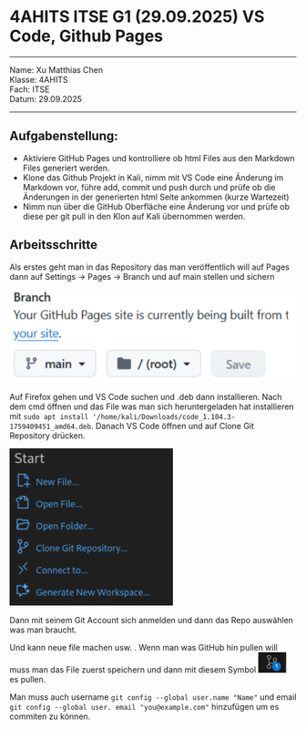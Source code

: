 # 4AHITS ITSE G1 (29.09.2025) VS Code, Github Pages

---

Name: Xu Matthias Chen   
Klasse: 4AHITS   
Fach: ITSE   
Datum: 29.09.2025   

---

## Aufgabenstellung:
- Aktiviere GitHub Pages und kontrolliere ob html Files aus den Markdown Files generiert werden.
- Klone das Github Projekt in Kali, nimm mit VS Code eine Änderung im Markdown vor, führe add, commit und push durch und prüfe ob die Änderungen in der generierten html Seite ankommen (kurze Wartezeit)
-  Nimm nun über die GitHub Oberfläche eine Änderung vor und prüfe ob diese per git pull in den Klon auf Kali übernommen werden.


## Arbeitsschritte
Als erstes geht man in das Repository das man veröffentlich will auf Pages dann auf Settings -> Pages -> Branch und auf main stellen und sichern

![alt text](image-1.png)


Auf Firefox gehen und VS Code suchen und .deb dann installieren. Nach dem cmd öffnen und das File was man sich heruntergeladen hat installieren mit 
`sudo apt install '/home/kali/Downloads/code_1.104.3-1759409451_amd64.deb`.
Danach VS Code öffnen und auf Clone Git Repository drücken.

![alt text](image-2.png)

Dann mit seinem Git Account sich anmelden und dann das Repo auswählen was man braucht.

Und kann neue file machen usw. . Wenn man was GitHub hin pullen will muss man das File zuerst speichern und dann mit diesem Symbol ![alt text](image.png) es pullen.

Man muss auch username `git config --global user.name "Name"` und email `git config --global user. email "you@example.com"` hinzufügen um es commiten zu können.
